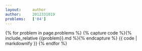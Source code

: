 ```yaml
---
layout:     author
author:     2012331019
problems:   ['04']
---
```



{% for problem in page.problems %}
{% capture code %}{% include_relative {{problem}}.md %}{% endcapture %}
{{ code | markdownify }}
{% endfor %}